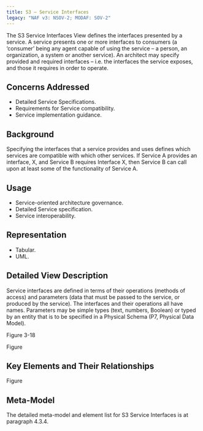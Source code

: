 ```yaml
---
title: S3 – Service Interfaces
legacy: "NAF v3: NSOV-2; MODAF: SOV-2"
---
```


The S3 Service Interfaces View defines the interfaces presented by a service. A
service presents one or more interfaces to consumers (a ‘consumer’ being any agent
capable of using the service – a person, an organization, a system or another
service). An architect may specify provided and required interfaces – i.e. the
interfaces the service exposes, and those it requires in order to operate.


## Concerns Addressed

* Detailed Service Specifications.
* Requirements for Service compatibility.
* Service implementation guidance.

## Background

Specifying the interfaces that a service provides and uses defines which services are
compatible with which other services. If Service A provides an interface, X, and
Service B requires Interface X, then Service B can call upon at least some of the
functionality of Service A.

## Usage

* Service-oriented architecture governance.
* Detailed Service specification.
* Service interoperability.

## Representation

* Tabular.
* UML.

## Detailed View Description

Service interfaces are defined in terms of their operations (methods of access) and
parameters (data that must be passed to the service, or produced by the service).
The interfaces and their operations all have names. Parameters may be simple
types (text, numbers, Boolean) or typed by an entity that is to be specified in a
Physical Schema (P7, Physical Data Model).

Figure 3-18

Figure

## Key Elements and Their Relationships

Figure

## Meta-Model

The detailed meta-model and element list for S3 Service Interfaces is at paragraph
4.3.4.
